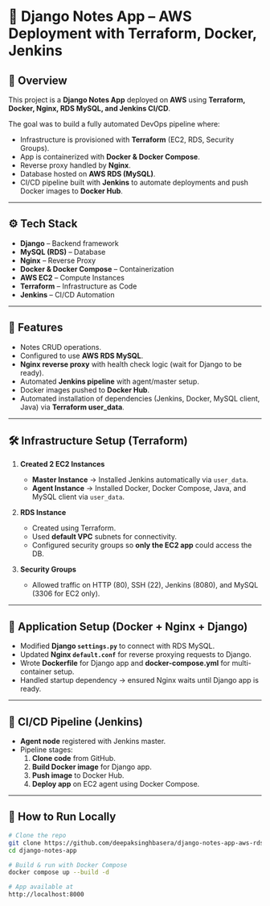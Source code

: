 # 📝 Django Notes App – AWS Deployment with Terraform, Docker, Jenkins  

## 📌 Overview  
This project is a **Django Notes App** deployed on **AWS** using **Terraform, Docker, Nginx, RDS MySQL, and Jenkins CI/CD**.  

The goal was to build a fully automated DevOps pipeline where:  
- Infrastructure is provisioned with **Terraform** (EC2, RDS, Security Groups).  
- App is containerized with **Docker & Docker Compose**.  
- Reverse proxy handled by **Nginx**.  
- Database hosted on **AWS RDS (MySQL)**.  
- CI/CD pipeline built with **Jenkins** to automate deployments and push Docker images to **Docker Hub**.  

---

## ⚙️ Tech Stack  
- **Django** – Backend framework  
- **MySQL (RDS)** – Database  
- **Nginx** – Reverse Proxy  
- **Docker & Docker Compose** – Containerization  
- **AWS EC2** – Compute Instances  
- **Terraform** – Infrastructure as Code  
- **Jenkins** – CI/CD Automation  

---

## 🚀 Features  
- Notes CRUD operations.  
- Configured to use **AWS RDS MySQL**.  
- **Nginx reverse proxy** with health check logic (wait for Django to be ready).  
- Automated **Jenkins pipeline** with agent/master setup.  
- Docker images pushed to **Docker Hub**.  
- Automated installation of dependencies (Jenkins, Docker, MySQL client, Java) via **Terraform user_data**.  

---

## 🛠️ Infrastructure Setup (Terraform)  
1. **Created 2 EC2 Instances**  
   - **Master Instance** → Installed Jenkins automatically via `user_data`.  
   - **Agent Instance** → Installed Docker, Docker Compose, Java, and MySQL client via `user_data`.  

2. **RDS Instance**  
   - Created using Terraform.  
   - Used **default VPC** subnets for connectivity.  
   - Configured security groups so **only the EC2 app** could access the DB.  

3. **Security Groups**  
   - Allowed traffic on HTTP (80), SSH (22), Jenkins (8080), and MySQL (3306 for EC2 only).  

---

## 🐳 Application Setup (Docker + Nginx + Django)  
- Modified **Django `settings.py`** to connect with RDS MySQL.  
- Updated **Nginx `default.conf`** for reverse proxying requests to Django.  
- Wrote **Dockerfile** for Django app and **docker-compose.yml** for multi-container setup.  
- Handled startup dependency → ensured Nginx waits until Django app is ready.  

---

## 🔄 CI/CD Pipeline (Jenkins)  
- **Agent node** registered with Jenkins master.  
- Pipeline stages:  
  1. **Clone code** from GitHub.  
  2. **Build Docker image** for Django app.  
  3. **Push image** to Docker Hub.  
  4. **Deploy app** on EC2 agent using Docker Compose.  

---

## 📝 How to Run Locally  
```bash
# Clone the repo
git clone https://github.com/deepaksinghbasera/django-notes-app-aws-rds.git
cd django-notes-app

# Build & run with Docker Compose
docker compose up --build -d

# App available at
http://localhost:8000
